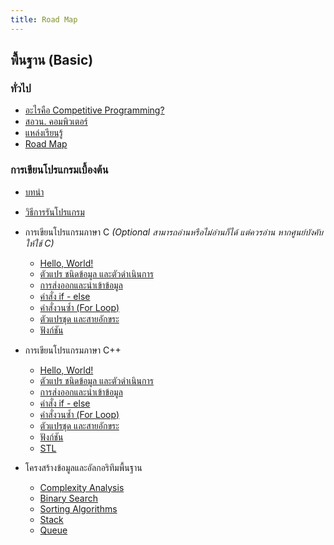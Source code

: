 ```yaml
---
title: Road Map
---
```


## พื้นฐาน (Basic)

### ทั่วไป
- [อะไรคือ Competitive Programming?](/general/intro-cp)
- [สอวน. คอมพิวเตอร์](/general/posn)
- [แหล่งเรียนรู้](/general/resources)
- [Road Map](/general/roadmap)

### การเขียนโปรแกรมเบื้องต้น
- [บทนำ](/prog-basic/)
- [วิธีการรันโปรแกรม](/prog-basic/run-code)

- การเขียนโปรแกรมภาษา C *(Optional สามารถอ่านหรือไม่อ่านก็ได้ แต่ควรอ่าน หากศูนย์บังคับให้ใช้ C)*  
    - [Hello, World!](/prog-basic/c/hello-world)
    - [ตัวแปร ชนิดข้อมูล และตัวดำเนินการ](/prog-basic/c/variable)
    - [การส่งออกและนำเข้าข้อมูล](/prog-basic/c/input-output)
    - [คำสั่ง if - else](/prog-basic/c/if-else)
    - [คำสั่งวนซ้ำ (For Loop)](/prog-basic/c/for-loop)
    - [ตัวแปรชุด และสายอักขระ](/prog-basic/c/array)
    - [ฟังก์ชัน](/prog-basic/c/function)

- การเขียนโปรแกรมภาษา C++
    - [Hello, World!](/prog-basic/cpp/hello-world)
    - [ตัวแปร ชนิดข้อมูล และตัวดำเนินการ](/prog-basic/cpp/variable)
    - [การส่งออกและนำเข้าข้อมูล](/prog-basic/cpp/input-output)
    - [คำสั่ง if - else](/prog-basic/cpp/if-else)
    - [คำสั่งวนซ้ำ (For Loop)](/prog-basic/cpp/for-loop)
    - [ตัวแปรชุด และสายอักขระ](/prog-basic/cpp/array)
    - [ฟังก์ชัน](/prog-basic/cpp/function)
    - [STL](/prog-basic/cpp/stl)

- โครงสร้างข้อมูลและอัลกอริทึมพื้นฐาน  
    - [Complexity Analysis](/dsa-basic/complexity)
    - [Binary Search](/dsa-basic/binary-search)
    - [Sorting Algorithms](/dsa-basic/sorting)
    - [Stack](/dsa-basic/stack)
    - [Queue](/dsa-basic/queue)
